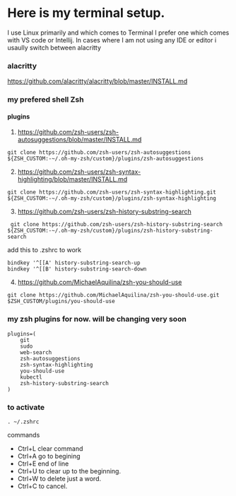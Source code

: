 # Here is my terminal setup.  
I use Linux primarily and which comes to Terminal I prefer one which comes with VS code or Intellij. In cases where I am not using any IDE or editor 
i usaully switch between alacritty 

### alacritty
<https://github.com/alacritty/alacritty/blob/master/INSTALL.md>


### my prefered shell Zsh 

#### plugins 

1. <https://github.com/zsh-users/zsh-autosuggestions/blob/master/INSTALL.md>
```
git clone https://github.com/zsh-users/zsh-autosuggestions ${ZSH_CUSTOM:-~/.oh-my-zsh/custom}/plugins/zsh-autosuggestions
```

2. <https://github.com/zsh-users/zsh-syntax-highlighting/blob/master/INSTALL.md>
```
git clone https://github.com/zsh-users/zsh-syntax-highlighting.git ${ZSH_CUSTOM:-~/.oh-my-zsh/custom}/plugins/zsh-syntax-highlighting
```

3. <https://github.com/zsh-users/zsh-history-substring-search>
```
 git clone https://github.com/zsh-users/zsh-history-substring-search ${ZSH_CUSTOM:-~/.oh-my-zsh/custom}/plugins/zsh-history-substring-search
```
add this to .zshrc to work
```
bindkey '^[[A' history-substring-search-up
bindkey '^[[B' history-substring-search-down
```

4. <https://github.com/MichaelAquilina/zsh-you-should-use>
```
git clone https://github.com/MichaelAquilina/zsh-you-should-use.git $ZSH_CUSTOM/plugins/you-should-use
```


### my zsh plugins for now. will be changing very soon

```
plugins=(
    git
    sudo
    web-search
    zsh-autosuggestions
    zsh-syntax-highlighting
    you-should-use
    kubectl
    zsh-history-substring-search
)
```

### to activate 

```
. ~/.zshrc
```


commands

- Ctrl+L clear command 
- Ctrl+A go to begining
- Ctrl+E end of line
- Ctrl+U to clear up to the beginning.
- Ctrl+W to delete just a word.
- Ctrl+C to cancel.
